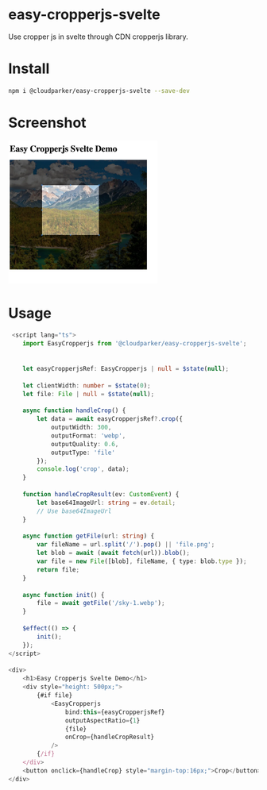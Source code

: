 # easy-cropperjs-svelte
Use cropper js in svelte through CDN cropperjs library.

# Install 
```sh
npm i @cloudparker/easy-cropperjs-svelte --save-dev
```

# Screenshot

<img src="https://raw.githubusercontent.com/paramanandapradhan/easy-cropperjs-svelte/main/static/screenshot.webp" width="300" alt="Picture">

# Usage
```ts
 <script lang="ts">
	import EasyCropperjs from '@cloudparker/easy-cropperjs-svelte';

	
	let easyCropperjsRef: EasyCropperjs | null = $state(null);

	let clientWidth: number = $state(0);
	let file: File | null = $state(null);

	async function handleCrop() {
		let data = await easyCropperjsRef?.crop({
			outputWidth: 300,
			outputFormat: 'webp',
			outputQuality: 0.6,
			outputType: 'file'
		});
		console.log('crop', data);
	}

	function handleCropResult(ev: CustomEvent) {
		let base64ImageUrl: string = ev.detail;
		// Use base64ImageUrl
	}

	async function getFile(url: string) {
		var fileName = url.split('/').pop() || 'file.png';
		let blob = await (await fetch(url)).blob();
		var file = new File([blob], fileName, { type: blob.type });
		return file;
	}

	async function init() {
		file = await getFile('/sky-1.webp');
	}

	$effect(() => {
		init();
	});
</script>

<div>
	<h1>Easy Cropperjs Svelte Demo</h1>
	<div style="height: 500px;">
		{#if file}
			<EasyCropperjs
				bind:this={easyCropperjsRef}
				outputAspectRatio={1}
				{file}
				onCrop={handleCropResult}
			/>
		{/if}
	</div>
	<button onclick={handleCrop} style="margin-top:16px;">Crop</button>
</div>

```
